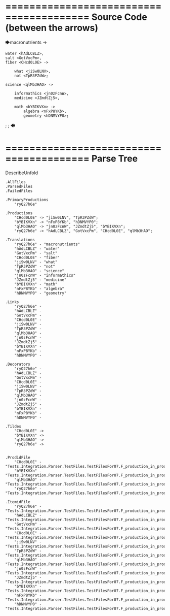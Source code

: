 ========================================
Source Code (between the arrows)
========================================

🡆macronutrients <ryQ27h6e> ->

	water <hAdLCBLZ>,
    salt <GotVxcPm>,
    fiber <CHcd0L0E> ->

        what <jiSw0LNV>,
        not <TpR3PZdW>;
	
	science <qlMb3HAO> ->
			
		informathics <jn0zFcnW>,
		medicine <JZmdtZj5>,
		
		math <bYBIKVXn> ->
			algebra <nFxP8YKb>,
			geometry <hDNMVYP0>;
;
;
🡄

========================================
Parse Tree
========================================
DescribeUnfold

    .AllFiles
    .ParsedFiles
    .FailedFiles

    .PrimaryProductions
        "ryQ27h6e" 

    .Productions
        "CHcd0L0E" -> "jiSw0LNV", "TpR3PZdW";
        "bYBIKVXn" -> "nFxP8YKb", "hDNMVYP0";
        "qlMb3HAO" -> "jn0zFcnW", "JZmdtZj5", "bYBIKVXn";
        "ryQ27h6e" -> "hAdLCBLZ", "GotVxcPm", "CHcd0L0E", "qlMb3HAO";

    .Translations
        "ryQ27h6e" - "macronutrients"
        "hAdLCBLZ" - "water"
        "GotVxcPm" - "salt"
        "CHcd0L0E" - "fiber"
        "jiSw0LNV" - "what"
        "TpR3PZdW" - "not"
        "qlMb3HAO" - "science"
        "jn0zFcnW" - "informathics"
        "JZmdtZj5" - "medicine"
        "bYBIKVXn" - "math"
        "nFxP8YKb" - "algebra"
        "hDNMVYP0" - "geometry"

    .Links
        "ryQ27h6e" - 
        "hAdLCBLZ" - 
        "GotVxcPm" - 
        "CHcd0L0E" - 
        "jiSw0LNV" - 
        "TpR3PZdW" - 
        "qlMb3HAO" - 
        "jn0zFcnW" - 
        "JZmdtZj5" - 
        "bYBIKVXn" - 
        "nFxP8YKb" - 
        "hDNMVYP0" - 

    .Decorators
        "ryQ27h6e" - 
        "hAdLCBLZ" - 
        "GotVxcPm" - 
        "CHcd0L0E" - 
        "jiSw0LNV" - 
        "TpR3PZdW" - 
        "qlMb3HAO" - 
        "jn0zFcnW" - 
        "JZmdtZj5" - 
        "bYBIKVXn" - 
        "nFxP8YKb" - 
        "hDNMVYP0" - 

    .Tildes
        "CHcd0L0E" -> 
        "bYBIKVXn" -> 
        "qlMb3HAO" -> 
        "ryQ27h6e" -> 


    .ProdidFile
        "CHcd0L0E" - "Tests.Integration.Parser.TestFiles.TestFilesFor07.F_production_in_production7.ds"
        "bYBIKVXn" - "Tests.Integration.Parser.TestFiles.TestFilesFor07.F_production_in_production7.ds"
        "qlMb3HAO" - "Tests.Integration.Parser.TestFiles.TestFilesFor07.F_production_in_production7.ds"
        "ryQ27h6e" - "Tests.Integration.Parser.TestFiles.TestFilesFor07.F_production_in_production7.ds"

    .ItemidFile
        "ryQ27h6e" - "Tests.Integration.Parser.TestFiles.TestFilesFor07.F_production_in_production7.ds"
        "hAdLCBLZ" - "Tests.Integration.Parser.TestFiles.TestFilesFor07.F_production_in_production7.ds"
        "GotVxcPm" - "Tests.Integration.Parser.TestFiles.TestFilesFor07.F_production_in_production7.ds"
        "CHcd0L0E" - "Tests.Integration.Parser.TestFiles.TestFilesFor07.F_production_in_production7.ds"
        "jiSw0LNV" - "Tests.Integration.Parser.TestFiles.TestFilesFor07.F_production_in_production7.ds"
        "TpR3PZdW" - "Tests.Integration.Parser.TestFiles.TestFilesFor07.F_production_in_production7.ds"
        "qlMb3HAO" - "Tests.Integration.Parser.TestFiles.TestFilesFor07.F_production_in_production7.ds"
        "jn0zFcnW" - "Tests.Integration.Parser.TestFiles.TestFilesFor07.F_production_in_production7.ds"
        "JZmdtZj5" - "Tests.Integration.Parser.TestFiles.TestFilesFor07.F_production_in_production7.ds"
        "bYBIKVXn" - "Tests.Integration.Parser.TestFiles.TestFilesFor07.F_production_in_production7.ds"
        "nFxP8YKb" - "Tests.Integration.Parser.TestFiles.TestFilesFor07.F_production_in_production7.ds"
        "hDNMVYP0" - "Tests.Integration.Parser.TestFiles.TestFilesFor07.F_production_in_production7.ds"

